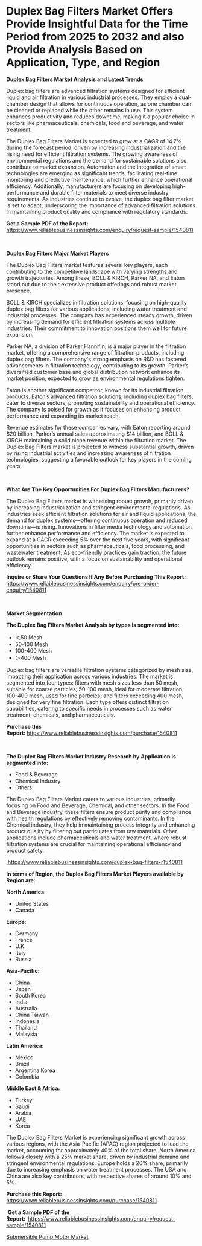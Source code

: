 <p><h1>Duplex Bag Filters Market Offers Provide Insightful Data for the Time Period from 2025 to 2032 and also Provide Analysis Based on Application, Type, and Region</h1></p><p><strong>Duplex Bag Filters Market Analysis and Latest Trends</strong></p>
<p><p>Duplex bag filters are advanced filtration systems designed for efficient liquid and air filtration in various industrial processes. They employ a dual-chamber design that allows for continuous operation, as one chamber can be cleaned or replaced while the other remains in use. This system enhances productivity and reduces downtime, making it a popular choice in sectors like pharmaceuticals, chemicals, food and beverage, and water treatment.</p><p>The Duplex Bag Filters Market is expected to grow at a CAGR of 14.7% during the forecast period, driven by increasing industrialization and the rising need for efficient filtration systems. The growing awareness of environmental regulations and the demand for sustainable solutions also contribute to market expansion. Automation and the integration of smart technologies are emerging as significant trends, facilitating real-time monitoring and predictive maintenance, which further enhance operational efficiency. Additionally, manufacturers are focusing on developing high-performance and durable filter materials to meet diverse industry requirements. As industries continue to evolve, the duplex bag filter market is set to adapt, underscoring the importance of advanced filtration solutions in maintaining product quality and compliance with regulatory standards.</p></p>
<p><strong>Get a Sample PDF of the Report:&nbsp;</strong> <a href="https://www.reliablebusinessinsights.com/enquiry/request-sample/1540811?utm_campaign=2275&utm_medium=2&utm_source=Github&utm_content=ia&utm_term=20022025&utm_id=duplex-bag-filters">https://www.reliablebusinessinsights.com/enquiry/request-sample/1540811</a></p>
<p>&nbsp;</p>
<p><strong>Duplex Bag Filters Major Market Players</strong></p>
<p><p>The Duplex Bag Filters market features several key players, each contributing to the competitive landscape with varying strengths and growth trajectories. Among these, BOLL & KIRCH, Parker NA, and Eaton stand out due to their extensive product offerings and robust market presence.</p><p>BOLL & KIRCH specializes in filtration solutions, focusing on high-quality duplex bag filters for various applications, including water treatment and industrial processes. The company has experienced steady growth, driven by increasing demand for efficient filtration systems across multiple industries. Their commitment to innovation positions them well for future expansion.</p><p>Parker NA, a division of Parker Hannifin, is a major player in the filtration market, offering a comprehensive range of filtration products, including duplex bag filters. The company's strong emphasis on R&D has fostered advancements in filtration technology, contributing to its growth. Parker’s diversified customer base and global distribution network enhance its market position, expected to grow as environmental regulations tighten.</p><p>Eaton is another significant competitor, known for its industrial filtration products. Eaton’s advanced filtration solutions, including duplex bag filters, cater to diverse sectors, promoting sustainability and operational efficiency. The company is poised for growth as it focuses on enhancing product performance and expanding its market reach.</p><p>Revenue estimates for these companies vary, with Eaton reporting around $20 billion, Parker’s annual sales approximating $14 billion, and BOLL & KIRCH maintaining a solid niche revenue within the filtration market. The Duplex Bag Filters market is projected to witness substantial growth, driven by rising industrial activities and increasing awareness of filtration technologies, suggesting a favorable outlook for key players in the coming years.</p></p>
<p>&nbsp;</p>
<p><strong>What Are The Key Opportunities For Duplex Bag Filters Manufacturers?</strong></p>
<p><p>The Duplex Bag Filters market is witnessing robust growth, primarily driven by increasing industrialization and stringent environmental regulations. As industries seek efficient filtration solutions for air and liquid applications, the demand for duplex systems—offering continuous operation and reduced downtime—is rising. Innovations in filter media technology and automation further enhance performance and efficiency. The market is expected to expand at a CAGR exceeding 5% over the next five years, with significant opportunities in sectors such as pharmaceuticals, food processing, and wastewater treatment. As eco-friendly practices gain traction, the future outlook remains positive, with a focus on sustainability and operational efficiency.</p></p>
<p><strong>Inquire or Share Your Questions If Any Before Purchasing This Report:</strong> <a href="https://www.reliablebusinessinsights.com/enquiry/pre-order-enquiry/1540811?utm_campaign=2275&utm_medium=2&utm_source=Github&utm_content=ia&utm_term=20022025&utm_id=duplex-bag-filters">https://www.reliablebusinessinsights.com/enquiry/pre-order-enquiry/1540811</a></p>
<p>&nbsp;</p>
<p><strong>Market Segmentation</strong></p>
<p><strong>The Duplex Bag Filters Market Analysis by types is segmented into:</strong></p>
<p><ul><li>＜50 Mesh</li><li>50-100 Mesh</li><li>100-400 Mesh</li><li>＞400 Mesh</li></ul></p>
<p><p>Duplex bag filters are versatile filtration systems categorized by mesh size, impacting their application across various industries. The market is segmented into four types: filters with mesh sizes less than 50 mesh, suitable for coarse particles; 50-100 mesh, ideal for moderate filtration; 100-400 mesh, used for fine particles; and filters exceeding 400 mesh, designed for very fine filtration. Each type offers distinct filtration capabilities, catering to specific needs in processes such as water treatment, chemicals, and pharmaceuticals.</p></p>
<p><strong>Purchase this Report:&nbsp;</strong><a href="https://www.reliablebusinessinsights.com/purchase/1540811?utm_campaign=2275&utm_medium=2&utm_source=Github&utm_content=ia&utm_term=20022025&utm_id=duplex-bag-filters">https://www.reliablebusinessinsights.com/purchase/1540811</a></p>
<p>&nbsp;</p>
<p><strong>The Duplex Bag Filters Market Industry Research by Application is segmented into:</strong></p>
<p><ul><li>Food & Beverage</li><li>Chemical Industry</li><li>Others</li></ul></p>
<p><p>The Duplex Bag Filters Market caters to various industries, primarily focusing on Food and Beverage, Chemical, and other sectors. In the Food and Beverage industry, these filters ensure product purity and compliance with health regulations by effectively removing contaminants. In the Chemical industry, they help in maintaining process integrity and enhancing product quality by filtering out particulates from raw materials. Other applications include pharmaceuticals and water treatment, where robust filtration systems are crucial for maintaining operational efficiency and product safety.</p></p>
<p><a href="https://www.reliablebusinessinsights.com/duplex-bag-filters-r1540811?utm_campaign=2275&utm_medium=2&utm_source=Github&utm_content=ia&utm_term=20022025&utm_id=duplex-bag-filters">&nbsp;https://www.reliablebusinessinsights.com/duplex-bag-filters-r1540811</a></p>
<p><strong>In terms of Region, the Duplex Bag Filters Market Players available by Region are:</strong></p>
<p>
    <p> <strong> North America: </strong>
        <ul>
            <li>United States</li>
            <li>Canada</li>
        </ul>
        </p> 
    <p> <strong> Europe: </strong>
        <ul>
            <li>Germany</li>
            <li>France</li>
            <li>U.K.</li>
            <li>Italy</li>
            <li>Russia</li>
        </ul>
        </p> 
    <p> <strong> Asia-Pacific: </strong>
        <ul>
            <li>China</li>
            <li>Japan</li>
            <li>South Korea</li>
            <li>India</li>
            <li>Australia</li>
            <li>China Taiwan</li>
            <li>Indonesia</li>
            <li>Thailand</li>
            <li>Malaysia</li>
        </ul>
        </p> 
    <p> <strong> Latin America: </strong>
        <ul>
            <li>Mexico</li>
            <li>Brazil</li>
            <li>Argentina Korea</li>
            <li>Colombia</li>
        </ul>
        </p> 
    <p> <strong> Middle East & Africa: </strong>
        <ul>
            <li>Turkey</li>
            <li>Saudi</li>
            <li>Arabia</li>
            <li>UAE</li>
            <li>Korea</li>
        </ul>
    </p>
    </p>
<p><p>The Duplex Bag Filters Market is experiencing significant growth across various regions, with the Asia-Pacific (APAC) region projected to lead the market, accounting for approximately 40% of the total share. North America follows closely with a 25% market share, driven by industrial demand and stringent environmental regulations. Europe holds a 20% share, primarily due to increasing emphasis on water treatment processes. The USA and China are also key contributors, with respective shares of around 10% and 5%.</p></p>
<p><strong>Purchase this Report: </strong><a href="https://www.reliablebusinessinsights.com/purchase/1540811?utm_campaign=2275&utm_medium=2&utm_source=Github&utm_content=ia&utm_term=20022025&utm_id=duplex-bag-filters">https://www.reliablebusinessinsights.com/purchase/1540811</a></p>
<p>&nbsp;<strong>Get a Sample PDF of the Report:&nbsp;&nbsp;</strong><a href="https://www.reliablebusinessinsights.com/enquiry/request-sample/1540811?utm_campaign=2275&utm_medium=2&utm_source=Github&utm_content=ia&utm_term=20022025&utm_id=duplex-bag-filters">https://www.reliablebusinessinsights.com/enquiry/request-sample/1540811</a></p>
<p><strong></strong></p>
<p><p><a href="https://github.com/maclarensidney/Market-Research-Report-List-1/blob/main/submersible-pump-motor-market.md?utm_campaign=2275&utm_medium=2&utm_source=Github&utm_content=ia&utm_term=20022025&utm_id=duplex-bag-filters">Submersible Pump Motor Market</a></p></p>